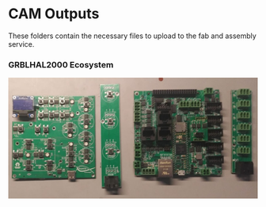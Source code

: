 # CAM Outputs

These folders contain the necessary files to upload to the fab and assembly service.

### GRBLHAL2000 Ecosystem
<img src="/readme_images/EST_Ecosystem.png" width="600">

